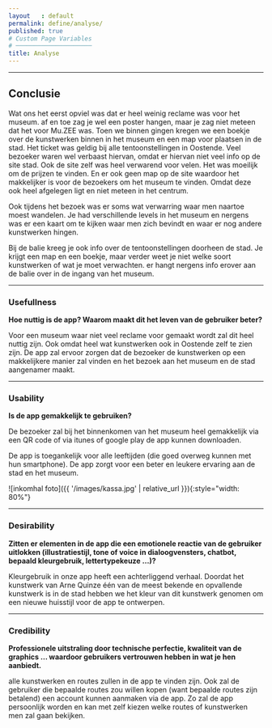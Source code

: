 ```yaml
---
layout   : default
permalink: define/analyse/
published: true
# Custom Page Variables
# ─────────────────────
title: Analyse
---
```

___ 

## Conclusie 

Wat ons het eerst opviel was dat er heel weinig reclame was voor het museum. af en toe zag je wel een poster hangen, maar je zag niet meteen dat het voor Mu.ZEE was. 
Toen we binnen gingen kregen we een boekje over de kunstwerken binnen in het museum en een map voor plaatsen in de stad. Het ticket was geldig bij alle tentoonstellingen in Oostende. 
Veel bezoeker waren wel verbaast hiervan, omdat er hiervan niet veel info op de site stad. Ook de site zelf was heel verwarend voor velen. Het was moeilijk om de prijzen te vinden. En er ook geen map op de site waardoor het makkelijker is voor de bezoekers om het museum te vinden. Omdat deze ook heel afgelegen ligt en niet meteen in het centrum. 

Ook tijdens het bezoek was er soms wat verwarring waar men naartoe moest wandelen. Je had verschillende levels in het museum en nergens was er een kaart om te kijken waar men zich bevindt en waar er nog andere kunstwerken hingen. 

Bij de balie kreeg je ook info over de tentoonstellingen doorheen de stad. Je krijgt een map en een boekje, maar verder weet je niet welke soort kunstwerken of wat je moet verwachten. er hangt nergens info erover aan de balie over in de ingang van het museum. 

____ 


### Usefullness


**Hoe nuttig is de app? Waarom maakt dit het leven van de gebruiker beter?**

Voor een museum waar niet veel reclame voor gemaakt wordt zal dit heel nuttig zijn. Ook omdat heel wat kunstwerken ook in Oostende zelf te zien zijn. De app zal ervoor zorgen dat de bezoeker de kunstwerken op een makkelijkere manier zal vinden en het bezoek aan het museum en de stad aangenamer maakt. 

____

### Usability


**Is de app gemakkelijk te gebruiken?**

De bezoeker zal bij het binnenkomen van het museum heel gemakkelijk via een QR code of via itunes of google play de app kunnen downloaden.

De app is toegankelijk voor alle leeftijden (die goed overweg kunnen met hun smartphone). De app zorgt voor een beter en leukere ervaring aan de stad en het museum.  

![inkomhal foto]({{ '/images/kassa.jpg' | relative_url }}){:style="width: 80%"}

___

### Desirability


**Zitten er elementen in de app die een emotionele reactie van de gebruiker uitlokken (illustratiestijl, tone of voice in dialoogvensters, chatbot, bepaald kleurgebruik, lettertypekeuze …)?**

Kleurgebruik in onze app heeft een achterliggend verhaal. Doordat het kunstwerk van Arne Quinze één van de meest bekende en opvallende kunstwerk is in de stad hebben we het kleur van dit kunstwerk genomen om een nieuwe huisstijl voor de app te ontwerpen. 

___

### Credibility


**Professionele uitstraling door technische perfectie, kwaliteit van de graphics … waardoor gebruikers vertrouwen hebben in wat je hen aanbiedt.**

alle kunstwerken en routes zullen in de app te vinden zijn. Ook zal de gebruiker die bepaalde routes zou willen kopen (want bepaalde routes zijn betalend) een account kunnen aanmaken via de app. Zo zal de app persoonlijk worden en kan met zelf kiezen welke routes of kunstwerken men zal gaan bekijken. 
